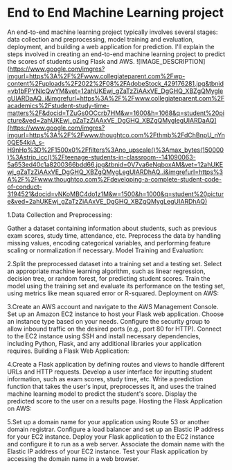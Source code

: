 # End to End Machine Learning project
 An end-to-end machine learning project typically involves several stages: data collection and preprocessing, model training and evaluation, deployment, and building a web application for prediction. I'll explain the steps involved in creating an end-to-end machine learning project to predict the scores of students using Flask and AWS.
![IMAGE_DESCRIPTION](https://www.google.com/imgres?imgurl=https%3A%2F%2Fwww.collegiateparent.com%2Fwp-content%2Fuploads%2F2022%2F08%2FAdobeStock_429176281.jpg&tbnid=vb1bFPYNIcQwYM&vet=12ahUKEwj_gZaTzZiAAxVE_DgGHQ_XBZgQMygIegUIARDaAQ..i&imgrefurl=https%3A%2F%2Fwww.collegiateparent.com%2Facademics%2Fstudent-study-time-matters%2F&docid=TZuGs0OCcrb7HM&w=1600&h=1068&q=student%20picture&ved=2ahUKEwj_gZaTzZiAAxVE_DgGHQ_XBZgQMygIegUIARDaAQ](https://www.google.com/imgres?imgurl=https%3A%2F%2Fwww.thoughtco.com%2Fthmb%2FdChBnpU_nYn0QE54kiA_s-H9nHo%3D%2F1500x0%2Ffilters%3Ano_upscale()%3Amax_bytes(150000)%3Astrip_icc()%2Fteenage-students-in-classroom--141090063-5a653ed40c1a8200366bdd66.jpg&tbnid=0V7va6eNqboxAM&vet=12ahUKEwj_gZaTzZiAAxVE_DgGHQ_XBZgQMygLegUIARDhAQ..i&imgrefurl=https%3A%2F%2Fwww.thoughtco.com%2Fdeveloping-a-complete-student-code-of-conduct-3194521&docid=vNKoMBC4do1z1M&w=1500&h=1000&q=student%20picture&ved=2ahUKEwj_gZaTzZiAAxVE_DgGHQ_XBZgQMygLegUIARDhAQ)

1.Data Collection and Preprocessing:

Gather a dataset containing information about students, such as previous exam scores, study time, attendance, etc.
Preprocess the data by handling missing values, encoding categorical variables, and performing feature scaling or normalization if necessary.
Model Training and Evaluation:

2.Split the preprocessed dataset into a training set and a testing set.
Select an appropriate machine learning algorithm, such as linear regression, decision tree, or random forest, for predicting student scores.
Train the model using the training set and evaluate its performance on the testing set, using metrics like mean squared error or R-squared.
Deployment on AWS:

3.Create an AWS account and navigate to the AWS Management Console.
Set up an Amazon EC2 instance to host your Flask web application. Choose an instance type based on your needs.
Configure the security group to allow inbound traffic on the desired ports (e.g., port 80 for HTTP).
Connect to the EC2 instance using SSH and install necessary dependencies, including Python, Flask, and any additional libraries your application requires.
Building a Flask Web Application:

4.Create a Flask application by defining routes and views to handle different URLs and HTTP requests.
Develop a user interface for inputting student information, such as exam scores, study time, etc.
Write a prediction function that takes the user's input, preprocesses it, and uses the trained machine learning model to predict the student's score.
Display the predicted score to the user on a results page.
Hosting the Flask Application on AWS:

5.Set up a domain name for your application using Route 53 or another domain registrar.
Configure a load balancer and set up an Elastic IP address for your EC2 instance.
Deploy your Flask application to the EC2 instance and configure it to run as a web server.
Associate the domain name with the Elastic IP address of your EC2 instance.
Test your Flask application by accessing the domain name in a web browser.
